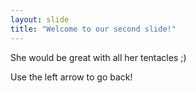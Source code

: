 ```yaml
---
layout: slide
title: "Welcome to our second slide!"
---
```

She would be great with all her tentacles ;)

Use the left arrow to go back!
